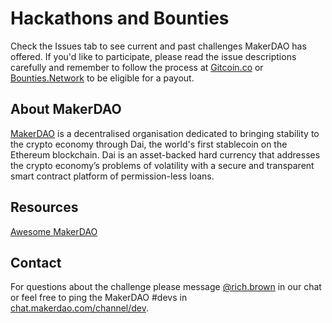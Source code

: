 # Hackathons and Bounties

Check the Issues tab to see current and past challenges MakerDAO has offered. If you'd like to participate, please read the issue descriptions carefully and remember to follow the process at [Gitcoin.co](https://gitcoin.co/how/contributor) or [Bounties.Network](https://explorer.bounties.network) to be eligible for a payout.

## About MakerDAO

[MakerDAO](https://makerdao.com/) is a decentralised organisation dedicated to bringing stability to the crypto economy through Dai, the world's first stablecoin on the Ethereum blockchain. Dai is an asset-backed hard currency that addresses the crypto economy’s problems of volatility with a secure and transparent smart contract platform of permission-less loans.

## Resources

[Awesome MakerDAO](https://github.com/makerdao/awesome-makerdao)

## Contact

For questions about the challenge please message [@rich.brown](https://chat.makerdao.com/direct/rich.brown) in our chat or feel free to ping the MakerDAO \#devs in [chat.makerdao.com/channel/dev](https://chat.makerdao.com/channel/dev).

